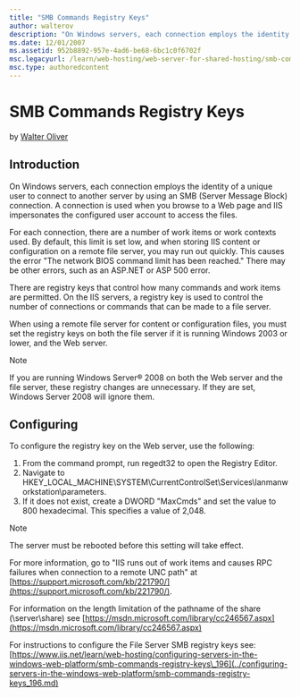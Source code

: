 ```yaml
---
title: "SMB Commands Registry Keys"
author: walterov
description: "On Windows servers, each connection employs the identity of a unique user to connect to another server by using an SMB (Server Message Block) connection. A c..."
ms.date: 12/01/2007
ms.assetid: 952b8892-957e-4ad6-be68-6bc1c0f6702f
msc.legacyurl: /learn/web-hosting/web-server-for-shared-hosting/smb-commands-registry-keys_198
msc.type: authoredcontent
---
```

SMB Commands Registry Keys
====================
by [Walter Oliver](https://github.com/walterov)

## Introduction

On Windows servers, each connection employs the identity of a unique user to connect to another server by using an SMB (Server Message Block) connection. A connection is used when you browse to a Web page and IIS impersonates the configured user account to access the files.

For each connection, there are a number of work items or work contexts used. By default, this limit is set low, and when storing IIS content or configuration on a remote file server, you may run out quickly. This causes the error "The network BIOS command limit has been reached." There may be other errors, such as an ASP.NET or ASP 500 error.

There are registry keys that control how many commands and work items are permitted. On the IIS servers, a registry key is used to control the number of connections or commands that can be made to a file server.

When using a remote file server for content or configuration files, you must set the registry keys on both the file server if it is running Windows 2003 or lower, and the Web server.

> [!NOTE]
> If you are running Windows Server® 2008 on both the Web server and the file server, these registry changes are unnecessary. If they are set, Windows Server 2008 will ignore them.

## Configuring

To configure the registry key on the Web server, use the following:

1. From the command prompt, run regedt32 to open the Registry Editor.
2. Navigate to HKEY\_LOCAL\_MACHINE\SYSTEM\CurrentControlSet\Services\lanmanworkstation\parameters.
3. If it does not exist, create a DWORD "MaxCmds" and set the value to 800 hexadecimal. This specifies a value of 2,048.

> [!NOTE]
> The server must be rebooted before this setting will take effect.

For more information, go to "IIS runs out of work items and causes RPC failures when connection to a remote UNC path" at [https://support.microsoft.com/kb/221790/](https://support.microsoft.com/kb/221790/). 

For information on the length limitation of the pathname of the share (\\server\share) see [https://msdn.microsoft.com/library/cc246567.aspx](https://msdn.microsoft.com/library/cc246567.aspx)

For instructions to configure the File Server SMB registry keys see: [https://www.iis.net/learn/web-hosting/configuring-servers-in-the-windows-web-platform/smb-commands-registry-keys\_196](../configuring-servers-in-the-windows-web-platform/smb-commands-registry-keys_196.md)
